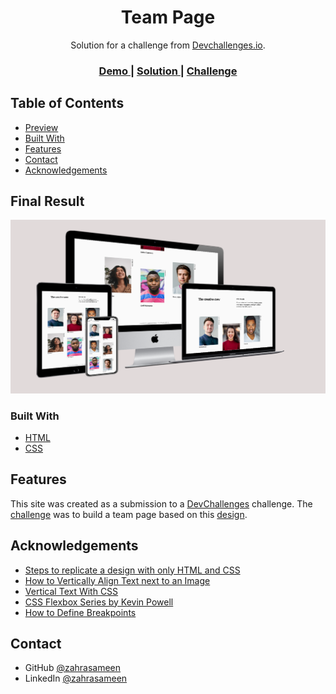 <h1 align="center">Team Page</h1>

<div align="center">
   Solution for a challenge from  <a href="http://devchallenges.io" target="_blank">Devchallenges.io</a>.
</div>

<div align="center">
  <h3>
    <a href="https://team-page-b6609b.netlify.app/">
      Demo
    </a>
    <span> | </span>
    <a href="https://devchallenges.io/solutions/dFwKkcrHhzCRRI0P8MbN">
      Solution
    </a>
    <span> | </span>
    <a href="https://devchallenges.io/challenges/hhmesazsqgKXrTkYkt0U">
      Challenge
    </a>
  </h3>
</div>

## Table of Contents

- [Preview](#overview)
- [Built With](#built-with)
- [Features](#features)
- [Contact](#contact)
- [Acknowledgements](#acknowledgements)

## Final Result

![screenshot](https://github.com/zahrasameen/team-page/blob/main/img/preview.PNG)

### Built With

- [HTML](https://html.com/)
- [CSS](https://html.com/css/)
## Features

This site was created as a submission to a [DevChallenges](https://devchallenges.io/challenges) challenge. The [challenge](https://devchallenges.io/challenges/hhmesazsqgKXrTkYkt0U) was to build a team page based on this [design](https://www.figma.com/file/F8d1qJsorEdY47N74HLxQ4/team-page-challenge?node-id=1%3A2).

## Acknowledgements

- [Steps to replicate a design with only HTML and CSS](https://devchallenges-blogs.web.app/how-to-replicate-design/)
- [How to Vertically Align Text next to an Image](https://www.youtube.com/watch?v=IDcf8Ig-05Y)
- [Vertical Text With CSS](https://www.youtube.com/watch?v=AFc3-qPJlB0&t=86s)
- [CSS Flexbox Series by Kevin Powell](https://www.youtube.com/playlist?list=PL6bZHMk2QK-Umsq581EkJiU1qpRef-QxP)
- [How to Define Breakpoints](https://responsivedesign.is/strategy/page-layout/defining-breakpoints/)
## Contact

- GitHub [@zahrasameen](https://github.com/zahrasameen)
- LinkedIn [@zahrasameen](https://www.linkedin.com/in/zahrasameen/)
